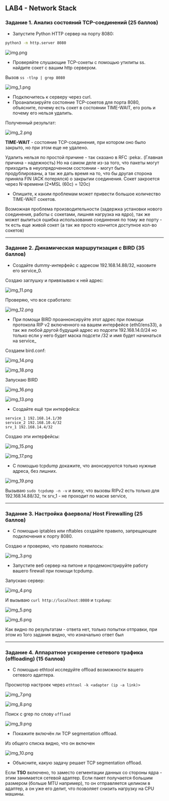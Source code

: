 ## LAB4 - Network Stack

### Задание 1. Анализ состояний TCP-соединений (25 баллов)
- Запустите Python HTTP сервер на порту 8080:
```bash
python3 -m http.server 8080
```

![img.png](img.png)

- Проверяйте слушающие TCP-сокеты с помощью утилиты ss. найдите сокет с вашим http сервером.

Вызов `ss -tlnp | grep 8080`

![img_1.png](img_1.png)

- Подключитесь к серверу через curl.
- Проанализируйте состояние TCP-сокетов для порта 8080, объясните, почему есть сокет в состоянии TIME-WAIT, его роль и почему его нельзя удалить.

Полученный результат:

![img_2.png](img_2.png)

**TIME-WAIT** - состояние TCP-соединения, при котором оно было закрыто, но при этом еще не удалено.

Удалить нельзя по простой причине - так сказано в RFC :peka:. (Главная причина - надежность)
Но на самом деле из-за того, что пакеты могут приходить в неуопрядоченном состоянии - могут быть продублированы,
а так же дать время на то, что бы другая сторона приняла FIN (ACK потерялся) о закрытии соединения.
Сокет закроется через N-времени (2*MSL (60с) = 120с)

- Опишите, к каким проблемам может привести большое количество TIME-WAIT сокетов.

Возможная проблема производительности (задержка установки нового соединения, работы с сокетами, лишняя нагрузка на ядро),
так же может вылиться ошибка использования соединения по тому же порту - тк есть еще живой сокет (а так же просто кончится доступное кол-во сокетов)

---

### Задание 2. Динамическая маршрутизация с BIRD (35 баллов)
- Создайте dummy-интерфейс с адресом 192.168.14.88/32, назовите его service_0.

Создаю заглушку и привязываю к ней адрес:

![img_11.png](img_11.png)

Проверяю, что все сработало:

![img_12.png](img_12.png)

- При помощи BIRD проаннонсируйте этот адрес при помощи протокола RIP v2 включенного на вашем интерфейсе (eth0/ens33), а так же любой другой будущий адрес из подсети 192.168.14.0/24 но только если у него будет маска подсети /32 и имя будет начинаться на service_

Создаем bird.conf:

![img_14.png](img_14.png)

![img_18.png](img_18.png)

Запускаю BIRD

![img_16.png](img_16.png)

![img_13.png](img_13.png)

- Создайте ещё три интерфейса:

```
service_1 192.168.14.1/30
service_2 192.168.10.4/32
srv_1 192.168.14.4/32
```

Создаю эти интерфейсы:

![img_15.png](img_15.png)

![img_17.png](img_17.png)

- С помощью tcpdump докажите, что анонсируются только нужные адреса, без лишних.

![img_19.png](img_19.png)

Вызываю `sudo tcpdump -n -v` и вижу, что вызовы RIPv2 есть только для 192.168.14.88/32, 
тк srv_1 - не проходит по маске service, 

---

### Задание 3. Настройка фаервола/ Host Firewalling (25 баллов)
- С помощью iptables или nftables создайте правило, запрещающее подключения к порту 8080.

Создаю и проверяю, что правило появилось:

![img_3.png](img_3.png)

- Запустите веб сервер на питоне и продемонстрируйте работу вашего firewall при помощи tcpdump.

Запускаю сервер:

![img_4.png](img_4.png)

И вызываю `curl http://localhost:8080` и `tcpdump`:

![img_5.png](img_5.png)

![img_6.png](img_6.png)

Как видно по результатам - ответа нет, только попытки отправки, при этом из 1ого задания видно, что изначально ответ был

---

### Задание 4. Аппаратное ускорение сетевого трафика (offloading) (15 баллов)
- С помощью ethtool исследуйте offload возможности вашего сетевого адаптера.

Просмотор настроек через `ethtool -k <adapter (ip -a link)>` 

![img_7.png](img_7.png)

![img_8.png](img_8.png)

Поиск с grep по слову `offload`

![img_9.png](img_9.png)


- Покажите включён ли TCP segmentation offload.

Из общего списка видно, что он включен

![img_10.png](img_10.png)

- Объясните, какую задачу решает TCP segmentation offload.

Если **TSO** включено, то заместо сегментации данных со стороны ядра - этим занимается сетевой адаптер. 
Если пакет получается большим размером (больше MTU например), то он отправляется целиком в адаптер, а он уже его делит, что позволяет снизить нагрузку на CPU машины.
